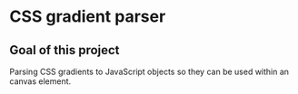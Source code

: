 # CSS gradient parser

## Goal of this project

Parsing CSS gradients to JavaScript objects so they can be used within an canvas element.
